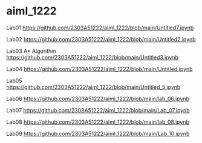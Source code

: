 # aiml_1222
Lab01 https://github.com/2303A51222/aiml_1222/blob/main/Untitled7.ipynb

Lab02 https://github.com/2303A51222/aiml_1222/blob/main/Untitled2.ipynb
 
Lab03 A* Algorithm https://github.com/2303A51222/aiml_1222/blob/main/Untitled3.ipynb

Lab04 https://github.com/2303A51222/aiml_1222/blob/main/Untitled.ipynb

Lab05 https://github.com/2303A51222/aiml_1222/blob/main/Untitled_5.ipynb

Lab06 https://github.com/2303A51222/aiml_1222/blob/main/lab_06.ipynb

Lab07 https://github.com/2303A51222/aiml_1222/blob/main/Lab_07.ipynb

Lab08 https://github.com/2303A51222/aiml_1222/blob/main/lab_08.ipynb

Lab09 https://github.com/2303A51222/aiml_1222/blob/main/Lab_10.ipynb
